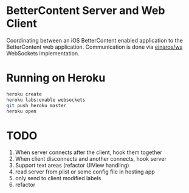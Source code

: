 # BetterContent Server and Web Client

Coordinating between an iOS BetterContent enabled application to the BetterContent web application. Communication is done via [einaros/ws](http://einaros.github.io/ws/) WebSockets implementation.

# Running on Heroku

``` bash
heroku create
heroku labs:enable websockets
git push heroku master
heroku open
```

# TODO

 1. When server connects after the client, hook them together
 1. When client disconnects and another connects, hook server
 1. Support text areas (refactor UIView handling)
 1. read server from plist or some config file in hosting app
 1. only send to client modified labels
 1. refactor
